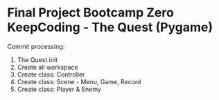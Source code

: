 # Final Project Bootcamp Zero KeepCoding - The Quest (Pygame)

Commit processing:

1. The Quest init
2. Create all workspace
3. Create class: Controller
4. Create class: Scene - Menu, Game, Record
5. Create class: Player & Enemy
